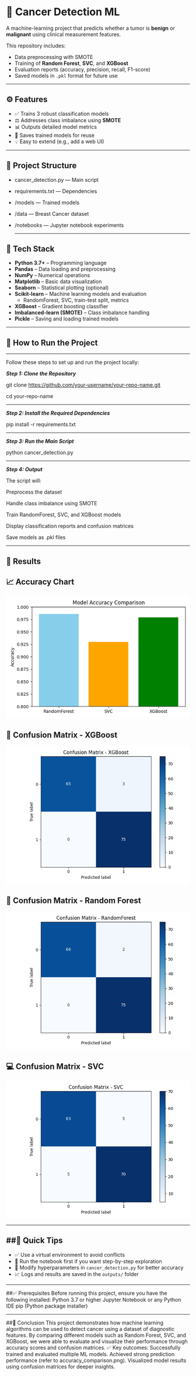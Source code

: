 # 🧬 Cancer Detection ML

A machine-learning project that predicts whether a tumor is **benign** or **malignant** using clinical measurement features.

This repository includes:
- Data preprocessing with SMOTE
- Training of **Random Forest**, **SVC**, and **XGBoost**
- Evaluation reports (accuracy, precision, recall, F1-score)
- Saved models in `.pkl` format for future use

---

## ⚙️ Features

- ✅ Trains 3 robust classification models  
- ⚖️ Addresses class imbalance using **SMOTE**  
- 📊 Outputs detailed model metrics  
- 💾 Saves trained models for reuse  
- 💡 Easy to extend (e.g., add a web UI)

---

📁 Project Structure
-------------------
- cancer_detection.py — Main script
- requirements.txt — Dependencies
- /models — Trained models
- /data — Breast Cancer dataset
- /notebooks — Jupyter notebook experiments

  ---


## 🧠 Tech Stack

- **Python 3.7+** – Programming language  
- **Pandas** – Data loading and preprocessing  
- **NumPy** – Numerical operations  
- **Matplotlib** – Basic data visualization  
- **Seaborn** – Statistical plotting (optional)  
- **Scikit-learn** – Machine learning models and evaluation  
  - RandomForest, SVC, train-test split, metrics  
- **XGBoost** – Gradient boosting classifier  
- **Imbalanced-learn (SMOTE)** – Class imbalance handling  
- **Pickle** – Saving and loading trained models
  
---

## 🚀 How to Run the Project

---

Follow these steps to set up and run the project locally:

***Step 1: Clone the Repository***

git clone https://github.com/your-username/your-repo-name.git

cd your-repo-name

---

***Step 2: Install the Required Dependencies***

pip install -r requirements.txt

---

***Step 3: Run the Main Script***

python cancer_detection.py

---

***Step 4: Output***

The script will:

Preprocess the dataset

Handle class imbalance using SMOTE

Train RandomForest, SVC, and XGBoost models

Display classification reports and confusion matrices

Save models as .pkl files

---

## 📌 Results

## 📈 Accuracy Chart
![Accuracy](images/accuracy_comparison.png)

## 🧪 Confusion Matrix - XGBoost
![XGBoost](images/confusion_matrix_xgboost.png)

## 🌲 Confusion Matrix - Random Forest
![RandomForest](images/confusion_matrix_randomforest.png)

## 💻 Confusion Matrix - SVC
![SVC](images/confusion_matrix_svc.png)

---

##🚀 Quick Tips
-------------
- ✅ Use a virtual environment to avoid conflicts
- 📌 Run the notebook first if you want step-by-step exploration
- 🧠 Modify hyperparameters in `cancer_detection.py` for better accuracy
- 📈 Logs and results are saved in the `outputs/` folder

---

##✅ Prerequisites
Before running this project, ensure you have the following installed:
Python 3.7 or higher
Jupyter Notebook or any Python IDE
pip (Python package installer)

---

##🧾 Conclusion
This project demonstrates how machine learning algorithms can be used to detect cancer using a dataset of diagnostic features. By comparing different models such as Random Forest, SVC, and XGBoost, we were able to evaluate and visualize their performance through accuracy scores and confusion matrices.
✅ Key outcomes:
Successfully trained and evaluated multiple ML models.
Achieved strong prediction performance (refer to accuracy_comparison.png).
Visualized model results using confusion matrices for deeper insights.
